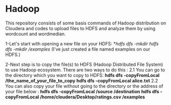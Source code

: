 # Hadoop
This repository consists of some basis commands of Hadoop distribution on Cloudera and codes to upload files to HDFS and analyze them by using wordcount and wordmedian.

1-Let's start with opening a new file on your HDFS:
**hdfs dfs -mkdir
*hdfs dfs -mkdir /examples** (I've just created a file named examples on our HDFS.)

2-Next step is to copy the file(s) to HDFS (Hadoop Distributed File System) to use Hadoop ecosystem. There are two ways to do this :
2.1 You can go to the directory which you want to copy to HDFS:
**hdfs dfs -copyFromLocal /the_name_of_your_file_to_copy**
**hdfs dfs -copyFromLocal alice.txt**
2.2 You can also copy your file without going to the directory or the address of your file below :
**hdfs dfs -copyFromLocal /source /destination**
**hdfs dfs -copyFromLocal /home/cloudera/Desktop/ratings.csv /examples**

